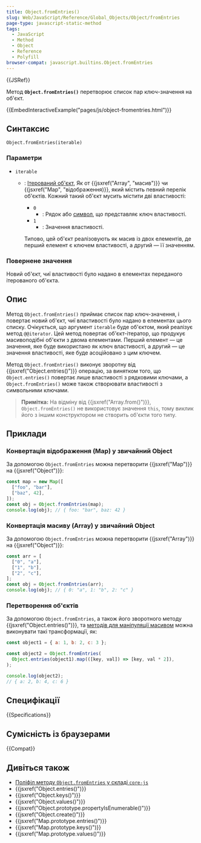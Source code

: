 ```yaml
---
title: Object.fromEntries()
slug: Web/JavaScript/Reference/Global_Objects/Object/fromEntries
page-type: javascript-static-method
tags:
  - JavaScript
  - Method
  - Object
  - Reference
  - Polyfill
browser-compat: javascript.builtins.Object.fromEntries
---
```


{{JSRef}}

Метод **`Object.fromEntries()`** перетворює список пар ключ-значення на об'єкт.

{{EmbedInteractiveExample("pages/js/object-fromentries.html")}}

## Синтаксис

```js-nolint
Object.fromEntries(iterable)
```

### Параметри

- `iterable`

  - : [Ітерований об'єкт](/uk/docs/Web/JavaScript/Reference/Iteration_protocols#protokol-iterovanoho-obiekta), Як от {{jsxref("Array", "масив")}} чи {{jsxref("Map", "відображення)}}, який містить певний перелік об'єктів. Кожний такий об'єкт мусить містити дві властивості:

    - `0`
      - : Рядок або [символ](/uk/docs/Web/JavaScript/Reference/Global_Objects/Symbol), що представляє ключ властивості.
    - `1`
      - : Значення властивості.

    Типово, цей об'єкт реалізовують як масив із двох елементів, де перший елемент є ключем властивості, а другий — її значенням.

### Повернене значення

Новий об'єкт, чиї властивості було надано в елементах переданого ітерованого об'єкта.

## Опис

Метод `Object.fromEntries()` приймає список пар ключ-значення, і повертає новий об'єкт, чиї властивості було надано в елементах цього списку. Очікується, що аргумент `iterable` буде об'єктом, який реалізує метод `@@iterator`. Цей метод повертає об'єкт-ітератор, що продукує масивоподібні об'єкти з двома елементами. Перший елемент — це значення, яке буде використано як ключ властивості, а другий — це значення властивості, яке буде асоційовано з цим ключем.

Метод `Object.fromEntries()` виконує зворотну від {{jsxref("Object.entries()")}} операцію, за винятком того, що `Object.entries()` повертає лише властивості з рядковими ключами, а `Object.fromEntries()` може також створювати властивості з символьними ключами.

> **Примітка:** На відміну від {{jsxref("Array.from()")}}, `Object.fromEntries()` не використовує значення `this`, тому виклик його з іншим конструктором не створить об'єкти того типу.

## Приклади

### Конвертація відображення (Map) у звичайний Object

За допомогою `Object.fromEntries` можна перетворити {{jsxref("Map")}} на {{jsxref("Object")}}:

```js
const map = new Map([
  ["foo", "bar"],
  ["baz", 42],
]);
const obj = Object.fromEntries(map);
console.log(obj); // { foo: "bar", baz: 42 }
```

### Конвертація масиву (Array) у звичайний Object

За допомогою `Object.fromEntries` можна перетворити {{jsxref("Array")}} на {{jsxref("Object")}}:

```js
const arr = [
  ["0", "a"],
  ["1", "b"],
  ["2", "c"],
];
const obj = Object.fromEntries(arr);
console.log(obj); // { 0: "a", 1: "b", 2: "c" }
```

### Перетворення об'єктів

За допомогою `Object.fromEntries`, а також його зворотного методу {{jsxref("Object.entries()")}}, та [методів для маніпуляції масивом](/uk/docs/Web/JavaScript/Reference/Global_Objects/Array#metody-prymirnyka) можна виконувати такі трансформації, як:

```js
const object1 = { a: 1, b: 2, c: 3 };

const object2 = Object.fromEntries(
  Object.entries(object1).map(([key, val]) => [key, val * 2]),
);

console.log(object2);
// { a: 2, b: 4, c: 6 }
```

## Специфікації

{{Specifications}}

## Сумісність із браузерами

{{Compat}}

## Дивіться також

- [Поліфіл методу `Object.fromEntries` у складі `core-js`](https://github.com/zloirock/core-js#ecmascript-object)
- {{jsxref("Object.entries()")}}
- {{jsxref("Object.keys()")}}
- {{jsxref("Object.values()")}}
- {{jsxref("Object.prototype.propertyIsEnumerable()")}}
- {{jsxref("Object.create()")}}
- {{jsxref("Map.prototype.entries()")}}
- {{jsxref("Map.prototype.keys()")}}
- {{jsxref("Map.prototype.values()")}}
